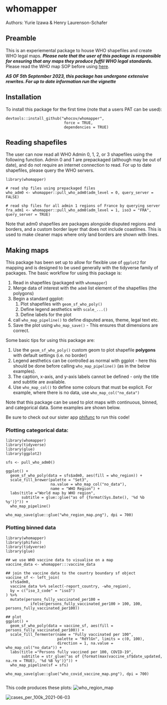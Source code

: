# whomapper

Authors: Yurie Izawa & Henry Laurenson-Schafer

## Preamble

This is an experiemental package to house WHO shapefiles and create WHO legal maps. ***Please note that the user of this package is responsible for ensuring that any maps they produce fuffil WHO legal standards.*** Please read the WHO map SOP before using [here](http://gamapserver.who.int/gho/gis/training/DMF_GIS2010_2_SOPSforWHOMaps.pdf).

***AS OF 5th September 2023, this package has undergone extensive rewrites. For up to date information run the vignette***

## Installation

To install this package for the first time (note that a users PAT can be used): 

```
devtools::install_github("whocov/whomapper", 
                          force = TRUE, 
                          dependencies = TRUE)
```
## Reading shapefiles

The user can now read all WHO Admin 0, 1, 2, or 3 shapefiles using the following function. Admin 0 and 1 are prepackaged (although may be out of date), and do not require an internet connection to read. For up to date shapefiles, please query the WHO servers.

```
library(whomapper)

# read shp files using prepackaged files
who_adm0 <- whomapper::pull_who_adm0(adm_level = 0, query_server = FALSE)

# read shp files for all admin 1 regions of France by querying server
fra_adm1 <- whomapper::pull_who_adm0(adm_level = 1, iso3 = "FRA", query_server = TRUE)

```

Note that adm0 shapefiles are packages alongside disputed regions and borders, and a custom border layer that does not include coastlines. This is used to make cleaner maps where only land borders are shown with lines.

## Making maps

This package has been set up to allow for flexible use of `ggplot2` for mapping and is designed to be used generally with the tidyverse family of packages. The basic workflow for using this package is:

1. Read in shapefiles (packaged with `whomapper`)
2. Merge data of interest with the `adm0` list element of the shapefiles (the polygons)
3. Begin a standard ggplot:
    1. Plot shapefiles with `geom_sf_who_poly()`
    2. Define legend aesthetics with `scale_...()`
    3. Define labels for the plot
4. call `who_map_pipeline()` to define disputed areas, theme, legal text etc.
5. Save the plot using `who_map_save()` - This ensures that dimensions are correct. 


Some basic tips for using this package are:

1. Use the `geom_sf_who_poly()` custom geom to plot shapefile **polygons** with default settings (i.e. no border)
2. Legend aesthetics can be controlled as normal with ggplot - here this should be done before calling `who_map_pipeline()` (as in the below examples).
3. The caption, x-axis, and y-axis labels cannot be defined - only the title and subtitle are available.
4. Use `who_map_col()` to define some colours that must be explicit. For example, where there is no data, use `who_map_col("no_data")`

Note that this package can be used to plot maps with continuous, binned, and categorical data. Some examples are shown below.

Be sure to check out our sister app [phifunc](https://github.com/whocov/phifunc) to run this code!

### Plotting categorical data:

```
library(whomapper)
library(tidyverse)
library(glue)
library(ggplot2)

sfs <- pull_who_adm0()

ggplot() +
  geom_sf_who_poly(data = sfs$adm0, aes(fill = who_region)) +
  scale_fill_brewer(palette = "Set3", 
                    na.value = who_map_col("no_data"),
                    name = "WHO Region") +
  labs(title ="World map by WHO region", 
       subtitle = glue::glue("as of {format(Sys.Date(), '%d %b %y')}")) +
  who_map_pipeline() 

who_map_save(glue::glue("who_region_map.png"), dpi = 700)

```

### Plotting binned data

```
library(whomapper)
library(phifunc)
library(tidyverse)
library(glue)

## we use WHO vaccine data to visualise on a map
vaccine_data <- whomapper:::vaccine_data

## join the vaccine data to the country boundary sf object
vaccine_sf <- left_join(
  sfs$adm0,
  vaccine_data %>% select(-report_country, -who_region),
  by = c("iso_3_code" = "iso3")
) %>%
  mutate(persons_fully_vaccinated_per100 =
           ifelse(persons_fully_vaccinated_per100 > 100, 100, persons_fully_vaccinated_per100))

## plot
ggplot() +
  geom_sf_who_poly(data = vaccine_sf, aes(fill = persons_fully_vaccinated_per100)) +
  scale_fill_fermenter(name = "Fully vaccinated per 100",
                       palette = "RdYlGn", limits = c(0, 100),
                       direction = 1, na.value = who_map_col("no_data")) +
  labs(title ="Persons fully vaccined per 100, COVID-19",
       subtitle = str_glue("as of {format(max(vaccine_sf$date_updated, na.rm = TRUE), '%d %B %y')}")) +
  who_map_pipeline(sf = sfs)

who_map_save(glue::glue("who_covid_vaccine_map.png"), dpi = 700)


```

This code produces these plots:
![who_region_map](https://user-images.githubusercontent.com/38218241/120607542-90298500-c450-11eb-919f-9b255a946bd8.png)


![cases_per_100k_2021-06-03](https://user-images.githubusercontent.com/38218241/120607578-991a5680-c450-11eb-8bf1-6428a5f3c967.png)

